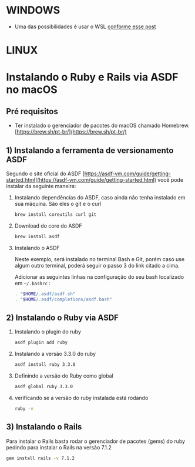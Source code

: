 # WINDOWS

- Uma das possibilidades é usar o WSL [conforme esse post](https://rubyonrails.club/posts/como-instalar-o-wsl-no-windows-11)

# LINUX

# Instalando o Ruby e Rails via ASDF no macOS

## Pré requisitos

- Ter instalado o gerenciador de pacotes do macOS chamado Homebrew. [https://brew.sh/pt-br/](https://brew.sh/pt-br/)

## 1) Instalando a ferramenta de versionamento ASDF

Segundo o site oficial do ASDF [https://asdf-vm.com/guide/getting-started.html](https://asdf-vm.com/guide/getting-started.html) você pode instalar da seguinte maneira:

1. Instalando dependências do ASDF, caso ainda não tenha instalado em sua máquina. São eles o git e o curl
    
    ```bash
    brew install coreutils curl git 
    ```
    
2. Download do core do ASDF
    
    ```bash
    brew install asdf
    ```
    
3. Instalando o ASDF
    
    Neste exemplo, será instalado no terminal Bash e Git, porém caso use algum outro terminal, poderá seguir o passo 3 do link citado a cima.
    
    Adicionar as seguintes linhas na configuração do seu bash localizado em `~/.bashrc` :
    
    ```bash
    . "$HOME/.asdf/asdf.sh"
    . "$HOME/.asdf/completions/asdf.bash"
    ```
    

## 2) Instalando o Ruby via ASDF

1. Instalando o plugin do ruby
    
    ```bash
    asdf plugin add ruby
    ```
    
2. Instalando a versão 3.3.0 do ruby
    
    ```bash
    asdf install ruby 3.3.0
    ```
    
3. Definindo a versão do Ruby como global
    
    ```bash
    asdf global ruby 3.3.0
    ```
    
4. verificando se a versão do ruby instalada está rodando
    
    ```bash
    ruby -v
    ```
    

## 3) Instalando o Rails

Para instalar o Rails basta rodar o gerenciador de pacotes (gems) do ruby pedindo para instalar o Rails na versão 7.1.2

```bash
gem install rails -v 7.1.2
```
